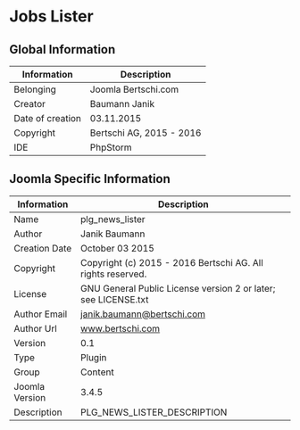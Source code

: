 # Jobs Lister

## Global Information

| Information      | Description              |
|------------------|--------------------------|
| Belonging        | Joomla Bertschi.com      |
| Creator          | Baumann Janik            |
| Date of creation | 03.11.2015              |
| Copyright        | Bertschi AG, 2015 - 2016 |
| IDE              | PhpStorm                 |

## Joomla Specific Information

| Information    | Description                                                    |
|----------------|----------------------------------------------------------------|
| Name           | plg_news_lister                                                |
| Author         | Janik Baumann                                                  |
| Creation Date  | October 03 2015                                                |
| Copyright      | Copyright (c) 2015 - 2016 Bertschi AG. All rights reserved.    |
| License        | GNU General Public License version 2 or later; see LICENSE.txt |
| Author Email   | janik.baumann@bertschi.com                                     |
| Author Url     | www.bertschi.com                                               |
| Version        | 0.1                                                            |
| Type           | Plugin                                                         |
| Group          | Content                                                        |
| Joomla Version | 3.4.5                                                          |
| Description    | PLG_NEWS_LISTER_DESCRIPTION                                    |